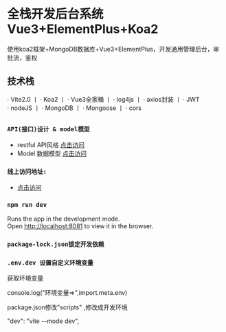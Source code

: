 # 全栈开发后台系统 Vue3+ElementPlus+Koa2 

使用koa2框架+MongoDB数据库+Vue3+ElementPlus，开发通用管理后台，审批流，鉴权

## 技术栈

· Vite2.0    丨   · Koa2    丨   · Vue3全家桶    丨 · log4js     丨    · axios封装     丨    · JWT   
· nodeJS    丨   · MongoDB    丨 · Mongoose     丨    · cors     


## 

### `API(接口)设计 & model模型`
* restful API风格 [点击访问](http://jdwebapp.thinkshe.com/api/)
* Model 数据模型 [点击访问](http://jdwebapp.thinkshe.com/api/model)

### `线上访问地址:`
* [点击访问](http://jdwebapp.thinkshe.com/)

### `npm run dev`

Runs the app in the development mode.\
Open [http://localhost:8081](http://localhost:8081) to view it in the browser.

### `package-lock.json锁定开发依赖`

### `.env.dev 设置自定义环境变量`
获取环境变量

console.log("环境变量=>",import.meta.env)

package.json修改"scripts" ,修改成开发环境

 "dev": "vite --mode dev",